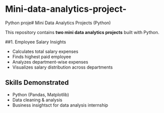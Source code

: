 # Mini-data-analytics-project-
Python proje# Mini Data Analytics Projects (Python)

This repository contains **two mini data analytics projects** built with Python.

##1. Employee Salary Insights
- Calculates total salary expenses
- Finds highest paid employee
- Analyzes department-wise expenses
- Visualizes salary distribution across departments

## Skills Demonstrated
- Python (Pandas, Matplotlib)
- Data cleaning & analysis
- Business insightsct for data analysis internship
